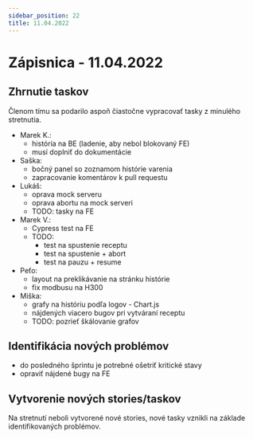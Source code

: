 ```yaml
---
sidebar_position: 22
title: 11.04.2022
---
```



# Zápisnica - 11.04.2022

## Zhrnutie taskov

Členom tímu sa podarilo aspoň čiastočne vypracovať tasky z minulého stretnutia.

- Marek K.:
    - história na BE (ladenie, aby nebol blokovaný FE)
    - musí doplniť do dokumentácie
- Saška:
    - bočný panel so zoznamom histórie varenia
    - zapracovanie komentárov k pull requestu
- Lukáš:
    - oprava mock serveru
    - oprava abortu na mock serveri
    - TODO: tasky na FE
- Marek V.:
    - Cypress test na FE
    - TODO:
        - test na spustenie receptu
        - test na spustenie + abort
        - test na pauzu + resume
- Peťo:
    - layout na preklikávanie na stránku histórie
    - fix modbusu na H300
- Miška:
    - grafy na históriu podľa logov - Chart.js
    - nájdených viacero bugov pri vytváraní receptu
    - TODO: pozrieť škálovanie grafov

## Identifikácia nových problémov

- do posledného šprintu je potrebné ošetriť kritické stavy
- opraviť nájdené bugy na FE

## Vytvorenie nových stories/taskov

Na stretnutí neboli vytvorené nové stories, nové tasky vznikli na základe identifikovaných problémov.
